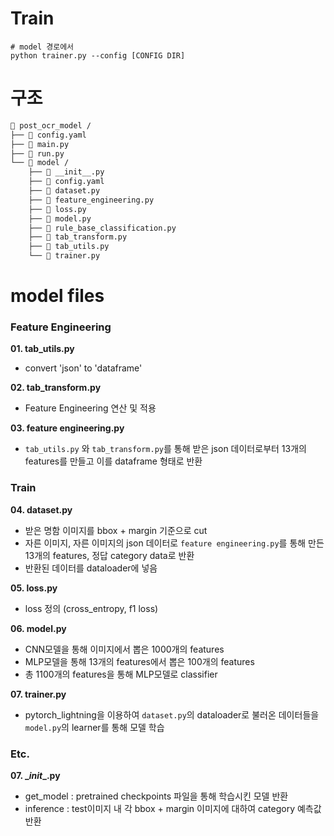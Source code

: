 # Train
```
# model 경로에서 
python trainer.py --config [CONFIG DIR]
```
# 구조 
```bash
📂 post_ocr_model /
├── 📄 config.yaml
├── 📄 main.py
├── 📄 run.py
└── 📂 model /
    ├── 📄 __init__.py
    ├── 📄 config.yaml
    ├── 📄 dataset.py
    ├── 📄 feature_engineering.py
    ├── 📄 loss.py
    ├── 📄 model.py
    ├── 📄 rule_base_classification.py
    ├── 📄 tab_transform.py
    ├── 📄 tab_utils.py
    └── 📄 trainer.py

```  

# model files    
### Feature Engineering  
**01. tab_utils.py**  
- convert 'json' to 'dataframe'   
 
**02. tab_transform.py**   
- Feature Engineering 연산 및 적용

**03. feature engineering.py**   
- `tab_utils.py` 와 `tab_transform.py`를 통해 받은 json 데이터로부터 13개의 features를 만들고 이를 dataframe 형태로 반환  


### Train
**04. dataset.py**  
- 받은 명함 이미지를 bbox + margin 기준으로 cut    
- 자른 이미지, 자른 이미지의 json 데이터로 `feature engineering.py`를 통해 만든 13개의 features, 정답 category data로 반환   
- 반환된 데이터를 dataloader에 넣음  

**05. loss.py**  
- loss 정의 (cross_entropy, f1 loss)   

**06. model.py**  
- CNN모델을 통해 이미지에서 뽑은 1000개의 features   
- MLP모델을 통해 13개의 features에서 뽑은 100개의 features   
- 총 1100개의 features을 통해 MLP모델로 classifier   

**07. trainer.py**  
- pytorch_lightning을 이용하여 `dataset.py`의 dataloader로 불러온 데이터들을 `model.py`의 learner를 통해 모델 학습   

### Etc.
**07. \__init__.py**   
- get_model : pretrained checkpoints 파일을 통해 학습시킨 모델 반환   
- inference : test이미지 내 각 bbox + margin 이미지에 대하여 category 예측값 반환 

